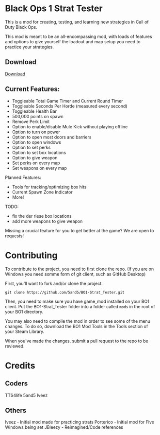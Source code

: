 # Black Ops 1 Strat Tester 

This is a mod for creating, testing, and learning new strategies in Call of Duty Black Ops. 

This mod is meant to be an all-encompassing mod, with loads of features and options to give yourself the loadout and map setup you need to practice your strategies.

## Download
[Download]()

## Current Features:
- Toggleable Total Game Timer and Current Round Timer
- Toggleable Seconds Per Horde (measured every second)
- Toggleable Health Bar
- 500,000 points on spawn
- Remove Perk Limit
- Option to enable/disable Mule Kick without playing offline
- Option to turn on power
- Option to open most doors and barriers
- Option to open windows
- Option to set perks
- Option to set box locations
- Option to give weapon
- Set perks on every map
- Set weapons on every map


Planned Features:
- Tools for tracking/optimizing box hits
- Current Spawn Zone Indicator
- More!

TODO:
- fix the der riese box locations
- add more weapons to give weapon

Missing a crucial feature for you to get better at the game? We are open to requests!

# Contributing

To contribute to the project, you need to first clone the repo. (If you are on Windows you need somme form of git client, such as GitHub Desktop)

First, you'll want to fork and/or clone the project. 

```git clone https://github.com/5and5/BO1-Strat_Tester.git```

Then, you need to make sure you have game_mod installed on your BO1 client. Put the BO1-Strat_Tester folder into a folder called `mods` in the root of your BO1 directory.

You may also need to compile the mod in order to see some of the menu changes. To do so, download the BO1 Mod Tools in the Tools section of your Steam Library.

When you've made the changes, submit a pull request to the repo to be reviewed.

# Credits
## Coders
TTS4life
5and5
Iveez

## Others
Iveez - Initial mod made for practicing strats
Porterico - Initial mod for Five Windows being set
JBleezy - Reimagined/Code references
